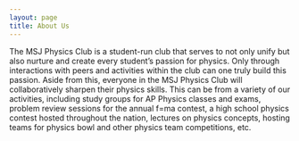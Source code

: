 ```yaml
---
layout: page
title: About Us
---
```


The MSJ Physics Club is a student-run club that serves to not only unify but also nurture and create every student’s 
passion for physics. Only through interactions with peers and activities within the club can one 
truly build this passion. Aside from this, everyone in the MSJ Physics Club will collaboratively 
sharpen their physics skills. This can be from a variety of our activities, including study groups for AP Physics classes and exams,
problem review sessions for the annual f=ma contest, a high school physics contest hosted throughout 
the nation, lectures on physics concepts, hosting teams for physics bowl and other 
physics team competitions, etc.

